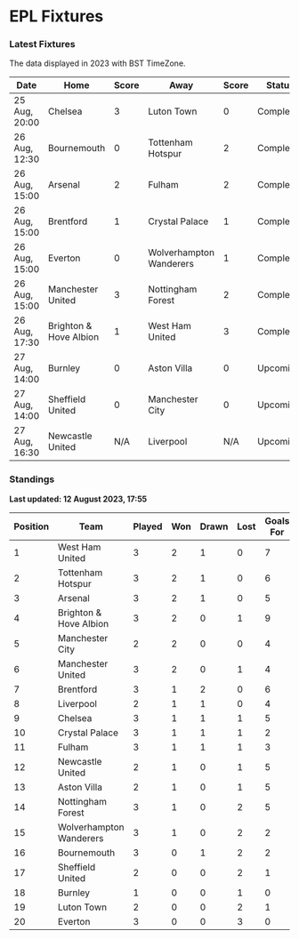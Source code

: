 # EPL Fixtures

### Latest Fixtures

The data displayed in 2023 with BST TimeZone.

<!-- START_TABLE -->
| Date | Home | Score | Away | Score | Status |
|-------------|--------|--------------|--------|--------------|--------|
| 25 Aug, 20:00 | Chelsea | 3 | Luton Town | 0 | Completed |
| 26 Aug, 12:30 | Bournemouth | 0 | Tottenham Hotspur | 2 | Completed |
| 26 Aug, 15:00 | Arsenal | 2 | Fulham | 2 | Completed |
| 26 Aug, 15:00 | Brentford | 1 | Crystal Palace | 1 | Completed |
| 26 Aug, 15:00 | Everton | 0 | Wolverhampton Wanderers | 1 | Completed |
| 26 Aug, 15:00 | Manchester United | 3 | Nottingham Forest | 2 | Completed |
| 26 Aug, 17:30 | Brighton & Hove Albion | 1 | West Ham United | 3 | Completed |
| 27 Aug, 14:00 | Burnley | 0 | Aston Villa | 0 | Upcoming |
| 27 Aug, 14:00 | Sheffield United | 0 | Manchester City | 0 | Upcoming |
| 27 Aug, 16:30 | Newcastle United | N/A | Liverpool | N/A | Upcoming |
<!-- END_TABLE -->

### Standings

**Last updated: 12 August 2023, 17:55**

<!-- START_STANDINGS -->
| Position | Team | Played | Won | Drawn | Lost | Goals For | Goals Against | Goal Difference | Points |
|----------|------|--------|-----|-------|------|-----------|---------------|-----------------|--------|
| 1 | West Ham United | 3 | 2 | 1 | 0 | 7 | 3 | 4 | 7 |
| 2 | Tottenham Hotspur | 3 | 2 | 1 | 0 | 6 | 2 | 4 | 7 |
| 3 | Arsenal | 3 | 2 | 1 | 0 | 5 | 3 | 2 | 7 |
| 4 | Brighton & Hove Albion | 3 | 2 | 0 | 1 | 9 | 5 | 4 | 6 |
| 5 | Manchester City | 2 | 2 | 0 | 0 | 4 | 0 | 4 | 6 |
| 6 | Manchester United | 3 | 2 | 0 | 1 | 4 | 4 | 0 | 6 |
| 7 | Brentford | 3 | 1 | 2 | 0 | 6 | 3 | 3 | 5 |
| 8 | Liverpool | 2 | 1 | 1 | 0 | 4 | 2 | 2 | 4 |
| 9 | Chelsea | 3 | 1 | 1 | 1 | 5 | 4 | 1 | 4 |
| 10 | Crystal Palace | 3 | 1 | 1 | 1 | 2 | 2 | 0 | 4 |
| 11 | Fulham | 3 | 1 | 1 | 1 | 3 | 5 | -2 | 4 |
| 12 | Newcastle United | 2 | 1 | 0 | 1 | 5 | 2 | 3 | 3 |
| 13 | Aston Villa | 2 | 1 | 0 | 1 | 5 | 5 | 0 | 3 |
| 14 | Nottingham Forest | 3 | 1 | 0 | 2 | 5 | 6 | -1 | 3 |
| 15 | Wolverhampton Wanderers | 3 | 1 | 0 | 2 | 2 | 5 | -3 | 3 |
| 16 | Bournemouth | 3 | 0 | 1 | 2 | 2 | 6 | -4 | 1 |
| 17 | Sheffield United | 2 | 0 | 0 | 2 | 1 | 3 | -2 | 0 |
| 18 | Burnley | 1 | 0 | 0 | 1 | 0 | 3 | -3 | 0 |
| 19 | Luton Town | 2 | 0 | 0 | 2 | 1 | 7 | -6 | 0 |
| 20 | Everton | 3 | 0 | 0 | 3 | 0 | 6 | -6 | 0 |
<!-- END_STANDINGS -->
